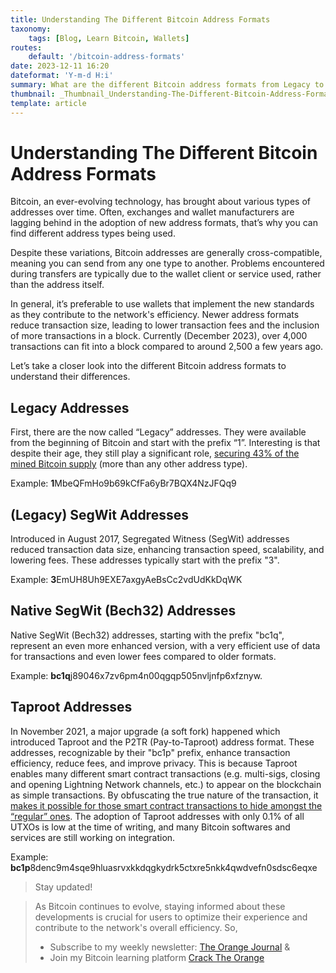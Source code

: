 ```yaml
---
title: Understanding The Different Bitcoin Address Formats
taxonomy:
    tags: [Blog, Learn Bitcoin, Wallets]
routes:
    default: '/bitcoin-address-formats'
date: 2023-12-11 16:20
dateformat: 'Y-m-d H:i'
summary: What are the different Bitcoin address formats from Legacy to SegWit to Bech32 bc1q and Taproot bc1p with their impact on efficiency and privacy.
thumbnail: _Thumbnail_Understanding-The-Different-Bitcoin-Address-Formats.jpeg
template: article
---
```


# Understanding The Different Bitcoin Address Formats

Bitcoin, an ever-evolving technology, has brought about various types of addresses over time. Often, exchanges and wallet manufacturers are lagging behind in the adoption of new address formats, that’s why you can find different address types being used. 

Despite these variations, Bitcoin addresses are generally cross-compatible, meaning you can send from any one type to another. Problems encountered during transfers are typically due to the wallet client or service used, rather than the address itself.

In general, it’s preferable to use wallets that implement the new standards as they contribute to the network's efficiency. Newer address formats reduce transaction size, leading to lower transaction fees and the inclusion of more transactions in a block. Currently (December 2023), over 4,000 transactions can fit into a block compared to around 2,500 a few years ago.

Let’s take a closer look into the different Bitcoin address formats to understand their differences. 

## Legacy Addresses
First, there are the now called  “Legacy” addresses. They were available from the beginning of Bitcoin and start with the prefix “1”. Interesting is that despite their age, they still play a significant role, [securing 43% of the mined Bitcoin supply](https://unchained.com/blog/bitcoin-address-types-compared/) (more than any other address type).

Example: **1**MbeQFmHo9b69kCfFa6yBr7BQX4NzJFQq9


## (Legacy) SegWit Addresses

Introduced in August 2017, Segregated Witness (SegWit) addresses reduced transaction data size, enhancing transaction speed, scalability, and lowering fees. These addresses typically start with the prefix "3". 

Example: **3**EmUH8Uh9EXE7axgyAeBsCc2vdUdKkDqWK


## Native SegWit (Bech32) Addresses

Native SegWit (Bech32) addresses, starting with the prefix "bc1q", represent an even more enhanced version, with a very efficient use of data for transactions and even lower fees compared to older formats. 

Example: **bc1q**j89046x7zv6pm4n00qgqp505nvljnfp6xfznyw.


## Taproot Addresses

In November 2021, a major upgrade (a soft fork) happened which introduced Taproot and the P2TR (Pay-to-Taproot) address format. These addresses, recognizable by their "bc1p" prefix, enhance transaction efficiency, reduce fees, and improve privacy. This is because Taproot enables many different smart contract transactions (e.g. multi-sigs, closing and opening Lightning Network channels, etc.) to appear on the blockchain as simple transactions. By obfuscating the true nature of the transaction, it [makes it possible for those smart contract transactions to hide amongst the “regular” ones](https://braiins.com/blog/explain-like-im-not-a-developer-taproot-privacy).
The adoption of Taproot addresses with only 0.1% of all UTXOs is low at the time of writing, and many Bitcoin softwares and services are still working on integration.

Example: **bc1p**8denc9m4sqe9hluasrvxkkdqgkydrk5ctxre5nkk4qwdvefn0sdsc6eqxe


> Stay updated!

> As Bitcoin continues to evolve, staying informed about these developments is crucial for users to optimize their experience and contribute to the network's overall efficiency. So, 
> * Subscribe to my weekly newsletter: [The Orange Journal](https://anita.link/news) &
> * Join my Bitcoin learning platform [Crack The Orange](https://cracktheorange.com)
